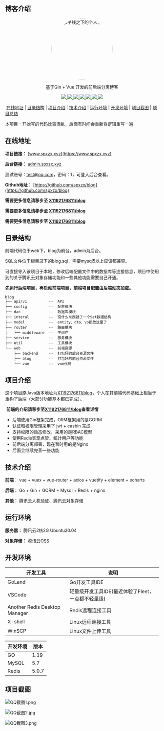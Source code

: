 ## 博客介绍

<p align=center>
  <a href="https://www.spxzx.xyz">
    <img src="https://blog-1311853727.cos.ap-guangzhou.myqcloud.com/user/admin.jpg" width="200" hight="200" alt="水平线之下的个人博客" style="border-radius: 50%">
  </a>
</p>

<p align=center>
   基于Gin + Vue 开发的前后端分离博客
</p>

<p align="center">
   <a target="_blank" href="https://github.com/spxzx/blog">
      <img src="https://img.shields.io/badge/Go-1.19-blue"/>
      <img src="https://img.shields.io/badge/Gin-v1.8.1-blue"/>
      <img src="https://img.shields.io/badge/Casbin-v2.56.0-blue"/>
      <img src="https://img.shields.io/badge/mysql-5.7-blue"/>
      <img src="https://img.shields.io/badge/GORM-v1.24.0-blue"/>
      <img src="https://img.shields.io/badge/redis-5.0.7-red"/>
      <img src="https://img.shields.io/badge/vue-v2.X-green"/>
    </a>
</p>

​             [在线地址](#在线地址) | [目录结构](#目录结构) | [项目介绍](#项目介绍) | [技术介绍](#技术介绍) | [运行环境](#运行环境) | [开发环境](#开发环境) | [项目截图](#项目截图) | [项目总结](#项目总结) 

本项目一开始写的代码比较混乱，后面有时间会重新将逻辑重写一遍

## 在线地址

**项目链接：** [www.spxzx.xyz](https://www.spxzx.xyz)

**后台链接：** [admin.spxzx.xyz](https://admin.spxzx.xyz)

测试账号：test@qq.com，密码：1，可登入后台查看。

**Github地址：** [https://github.com/spxzx/blog](https://github.com/spxzx/blog)



**需要更多信息请移步至 [X1192176811/blog](https://github.com/X1192176811/blog)**

**需要更多信息请移步至 [X1192176811/blog](https://github.com/X1192176811/blog)**

**需要更多信息请移步至 [X1192176811/blog](https://github.com/X1192176811/blog)**

## 目录结构

前端代码位于web下，blog为前台，admin为后台。

SQL文件位于根目录下的blog.sql，需要mysql5以上应该都兼容。

可直接导入该项目于本地，修改后端配置文件中的数据库等连接信息，项目中使用到的关于腾讯云对象存储功能和一些其他功能需要自己开通。

**先运行后端项目，再启动前端项目，前端项目配置由后端动态加载。** 

```
blog
├── api/v1	      	--  API
├── config        	--  配置模块
├── dao           	--  数据库模块
├── interal         --  没什么东西就了一个Set数据结构
├── model         	--  entity、dto、vo都放这里了
├── router        	--  路由模块
│   └── middleware  --  中间件
├── service       	--  服务模块
├── util        	--  工具模块
└── web            	--  前端资源
    ├── backend     --  打包好的后台资源文件
    ├── blog        --  打包好的前台资源文件
    └── vue         --  vue代码
```

## 项目介绍


这个项目原Java版本地址为[X1192176811/blog](https://github.com/X1192176811/blog)，个人在其前端代码基础上相当于重构了后端（大部分功能基本都已完成）。



​    **前端的介绍请移步至[X1192176811/blog](https://github.com/X1192176811/blog)查看详情**

- 后端使用Gin框架完成，ORM框架用的是GORM
- 认证和权限管理采用了 jwt + casbin 完成
- 支持权限的动态修改，采用的是RBAC模型
- 使用Redis实现点赞、统计用户等功能
- 前后端分离部署，现在暂时用的是Nginx
- 后面会继续完善一些功能

## 技术介绍

**前端：** vue + vuex + vue-router + axios + vuetify + element + echarts

**后端：** Go + Gin + GORM + Mysql + Redis + nginx

**其他：** 腾讯云人机验证、腾讯云对象存储

## 运行环境

**服务器：** 腾讯云2核2G Ubuntu20.04

**对象存储：** 腾讯云OSS

## 开发环境

| 开发工具                      | 说明                                               |
| ----------------------------- | -------------------------------------------------- |
| GoLand                        | Go开发工具IDE                                      |
| VSCode                        | 轻量级开发工具IDE(最近体验了Fleet，一点都不轻量级) |
| Another Redis Desktop Manager | Redis远程连接工具                                  |
| X-shell                       | Linux远程连接工具                                  |
| WinSCP                        | Linux文件上传工具                                  |

| 开发环境      | 版本  |
| ------------- | ----- |
| GO            | 1.19  |
| MySQL         | 5.7   |
| Redis         | 5.0.7 |

## 项目截图

![QQ截图1.png](https://blog-1311853727.cos.ap-guangzhou.myqcloud.com/U~90%28FZAXS7%5BNQY9BLX8BKI.png)

![QQ截图2.jpg](https://blog-1311853727.cos.ap-guangzhou.myqcloud.com/HY2%24%60M2T10%7DR76%7DQ6G0A~T2.png)

![QQ截图3.png](https://blog-1311853727.cos.ap-guangzhou.myqcloud.com/8O72WZRH%29%7D9T%24I%5BXU7E3%28RQ.png)

